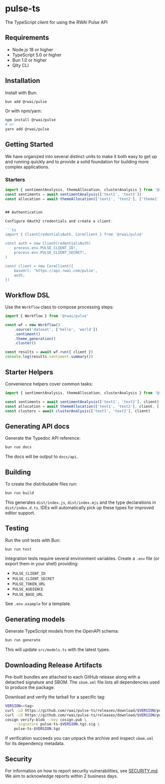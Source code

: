 # pulse-ts

The TypeScript client for using the RWAI Pulse API

## Requirements

- Node.js 18 or higher
- TypeScript 5.0 or higher
- Bun 1.0 or higher
- Qlty CLI

## Installation

Install with Bun:

```bash
bun add @rwai/pulse
```

Or with npm/yarn:

```bash
npm install @rwai/pulse
# or
yarn add @rwai/pulse
```

## Getting Started

We have organized into several distinct units to make it both easy to get up and running quickly and
to provide a solid foundation for building more complex applications.

### Starters

````ts
import { sentimentAnalysis, themeAllocation, clusterAnalysis } from '@rwai/pulse'
const sentiments = await sentimentAnalysis(['text1', 'text2'])
const allocation = await themeAllocation(['text1', 'text2'], ['theme1', 'theme2'])


## Authentication

Configure OAuth2 credentials and create a client:

```ts
import { ClientCredentialsAuth, CoreClient } from '@rwai/pulse'

const auth = new ClientCredentialsAuth(
    process.env.PULSE_CLIENT_ID!,
    process.env.PULSE_CLIENT_SECRET!,
)

const client = new CoreClient({
    baseUrl: 'https://api.rwai.com/pulse',
    auth,
})
````

## Workflow DSL

Use the `Workflow` class to compose processing steps:

```ts
import { Workflow } from '@rwai/pulse'

const wf = new Workflow()
    .source('dataset', ['hello', 'world'])
    .sentiment()
    .theme_generation()
    .cluster()

const results = await wf.run({ client })
console.log(results.sentiment.summary())
```

## Starter Helpers

Convenience helpers cover common tasks:

```ts
import { sentimentAnalysis, themeAllocation, clusterAnalysis } from '@rwai/pulse'

const sentiments = await sentimentAnalysis(['text1', 'text2'], client)
const allocation = await themeAllocation(['text1', 'text2'], client, ['theme1', 'theme2'])
const clusters = await clusterAnalysis(['text1', 'text2'], client)
```

## Generating API docs

Generate the Typedoc API reference:

```bash
bun run docs
```

The docs will be output to `docs/api`.

## Building

To create the distributable files run:

```bash
bun run build
```

This generates `dist/index.js`, `dist/index.mjs` and the type declarations in `dist/index.d.ts`.
IDEs will automatically pick up these types for improved editor support.

## Testing

Run the unit tests with Bun:

```bash
bun run test
```

Integration tests require several environment variables. Create a `.env` file (or export them in
your shell) providing:

- `PULSE_CLIENT_ID`
- `PULSE_CLIENT_SECRET`
- `PULSE_TOKEN_URL`
- `PULSE_AUDIENCE`
- `PULSE_BASE_URL`

See `.env.example` for a template.

## Generating models

Generate TypeScript models from the OpenAPI schema:

```bash
bun run generate
```

This will update `src/models.ts` with the latest types.

## Downloading Release Artifacts

Pre-built bundles are attached to each GitHub release along with a detached signature and SBOM. The
`sbom.xml` file lists all dependencies used to produce the package.

Download and verify the tarball for a specific tag:

```bash
VERSION=<tag>
curl -LO https://github.com/rwai/pulse-ts/releases/download/$VERSION/pulse-ts-$VERSION.tgz
curl -LO https://github.com/rwai/pulse-ts/releases/download/$VERSION/pulse-ts-$VERSION.tgz.sig
cosign verify-blob --key cosign.pub \
    --signature pulse-ts-$VERSION.tgz.sig \
    pulse-ts-$VERSION.tgz
```

If verification succeeds you can unpack the archive and inspect `sbom.xml` for its dependency
metadata.

## Security

For information on how to report security vulnerabilities, see [SECURITY.md](./SECURITY.md). We aim
to acknowledge reports within 2 business days.
